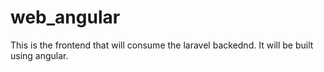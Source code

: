 # web_angular
This is the frontend that will consume the laravel backednd. It will be built using angular.
